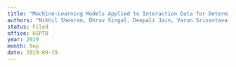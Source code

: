 ```yaml
---
title: "Machine-Learning Models Applied to Interaction Data for Determing Interaction Goals and Facilitating Experience-Based Modifications to Interface Elements in Online Environments"
authors: "Nikhil Sheoran, Dhruv Singal, Deepali Jain, Varun Srivastava, Golakiya Nisheeth, Vysyaraju Nayan Raju and Atanu R Sinha"
status: Filed
office: USPTO
year: 2019
month: Sep
date: 2019-09-19
---
```

